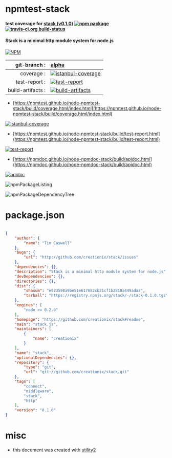# npmtest-stack

#### test coverage for  [stack (v0.1.0)](https://github.com/creationix/stack#readme)  [![npm package](https://img.shields.io/npm/v/npmtest-stack.svg?style=flat-square)](https://www.npmjs.org/package/npmtest-stack) [![travis-ci.org build-status](https://api.travis-ci.org/npmtest/node-npmtest-stack.svg)](https://travis-ci.org/npmtest/node-npmtest-stack)

#### Stack is a minimal http module system for node.js

[![NPM](https://nodei.co/npm/stack.png?downloads=true&downloadRank=true&stars=true)](https://www.npmjs.com/package/stack)

| git-branch : | [alpha](https://github.com/npmtest/node-npmtest-stack/tree/alpha)|
|--:|:--|
| coverage : | [![istanbul-coverage](https://npmtest.github.io/node-npmtest-stack/build/coverage.badge.svg)](https://npmtest.github.io/node-npmtest-stack/build/coverage.html/index.html)|
| test-report : | [![test-report](https://npmtest.github.io/node-npmtest-stack/build/test-report.badge.svg)](https://npmtest.github.io/node-npmtest-stack/build/test-report.html)|
| build-artifacts : | [![build-artifacts](https://npmtest.github.io/node-npmtest-stack/glyphicons_144_folder_open.png)](https://github.com/npmtest/node-npmtest-stack/tree/gh-pages/build)|

- [https://npmtest.github.io/node-npmtest-stack/build/coverage.html/index.html](https://npmtest.github.io/node-npmtest-stack/build/coverage.html/index.html)

[![istanbul-coverage](https://npmtest.github.io/node-npmtest-stack/build/screenCapture.buildCi.browser.%252Ftmp%252Fbuild%252Fcoverage.lib.html.png)](https://npmtest.github.io/node-npmtest-stack/build/coverage.html/index.html)

- [https://npmtest.github.io/node-npmtest-stack/build/test-report.html](https://npmtest.github.io/node-npmtest-stack/build/test-report.html)

[![test-report](https://npmtest.github.io/node-npmtest-stack/build/screenCapture.buildCi.browser.%252Ftmp%252Fbuild%252Ftest-report.html.png)](https://npmtest.github.io/node-npmtest-stack/build/test-report.html)

- [https://npmdoc.github.io/node-npmdoc-stack/build/apidoc.html](https://npmdoc.github.io/node-npmdoc-stack/build/apidoc.html)

[![apidoc](https://npmdoc.github.io/node-npmdoc-stack/build/screenCapture.buildCi.browser.%252Ftmp%252Fbuild%252Fapidoc.html.png)](https://npmdoc.github.io/node-npmdoc-stack/build/apidoc.html)

![npmPackageListing](https://npmtest.github.io/node-npmtest-stack/build/screenCapture.npmPackageListing.svg)

![npmPackageDependencyTree](https://npmtest.github.io/node-npmtest-stack/build/screenCapture.npmPackageDependencyTree.svg)



# package.json

```json

{
    "author": {
        "name": "Tim Caswell"
    },
    "bugs": {
        "url": "http://github.com/creationix/stack/issues"
    },
    "dependencies": {},
    "description": "Stack is a minimal http module system for node.js",
    "devDependencies": {},
    "directories": {},
    "dist": {
        "shasum": "e923598a9be51e617682cb21cf1b2818a449ada2",
        "tarball": "https://registry.npmjs.org/stack/-/stack-0.1.0.tgz"
    },
    "engines": [
        "node >= 0.2.0"
    ],
    "homepage": "https://github.com/creationix/stack#readme",
    "main": "stack.js",
    "maintainers": [
        {
            "name": "creationix"
        }
    ],
    "name": "stack",
    "optionalDependencies": {},
    "repository": {
        "type": "git",
        "url": "git://github.com/creationix/stack.git"
    },
    "tags": [
        "connect",
        "middleware",
        "stack",
        "http"
    ],
    "version": "0.1.0"
}
```



# misc
- this document was created with [utility2](https://github.com/kaizhu256/node-utility2)
